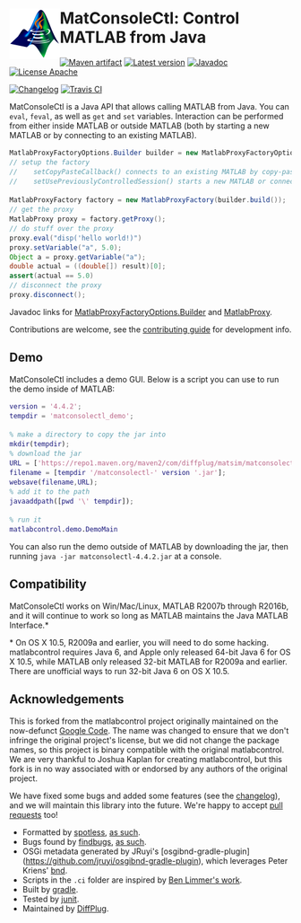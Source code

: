 # <img align="left" src="matconsolectl.png"> MatConsoleCtl: Control MATLAB from Java

<!---freshmark shields
output = [
	link(shield('Maven artifact', 'mavenCentral', '{{group}}:{{name}}', 'blue'), 'https://bintray.com/{{org}}/opensource/{{name}}/view'),
	link(shield('Latest version', 'latest', '{{stable}}', 'blue'), 'https://github.com/{{org}}/{{name}}/releases/latest'),
	link(shield('Javadoc', 'javadoc', 'OK', 'blue'), 'https://{{org}}.github.io/{{name}}/javadoc/{{stable}}/'),
	link(shield('License Apache', 'license', 'BSD', 'blue'), 'https://tldrlegal.com/license/bsd-3-clause-license-(revised)'),
	'',
	link(shield('Changelog', 'changelog', '{{version}}', 'brightgreen'), 'CHANGES.md'),
	link(image('Travis CI', 'https://travis-ci.org/{{org}}/{{name}}.svg?branch=master'), 'https://travis-ci.org/{{org}}/{{name}}')
	].join('\n');
-->
[![Maven artifact](https://img.shields.io/badge/mavenCentral-com.diffplug.matsim%3Amatconsolectl-blue.svg)](https://bintray.com/diffplug/opensource/matconsolectl/view)
[![Latest version](https://img.shields.io/badge/latest-4.4.2-blue.svg)](https://github.com/diffplug/matconsolectl/releases/latest)
[![Javadoc](https://img.shields.io/badge/javadoc-OK-blue.svg)](https://diffplug.github.io/matconsolectl/javadoc/4.4.2/)
[![License Apache](https://img.shields.io/badge/license-BSD-blue.svg)](https://tldrlegal.com/license/bsd-3-clause-license-(revised))

[![Changelog](https://img.shields.io/badge/changelog-4.5.0--SNAPSHOT-brightgreen.svg)](CHANGES.md)
[![Travis CI](https://travis-ci.org/diffplug/matconsolectl.svg?branch=master)](https://travis-ci.org/diffplug/matconsolectl)
<!---freshmark /shields -->

MatConsoleCtl is a Java API that allows calling MATLAB from Java. You can `eval`, `feval`, as well as `get` and `set` variables. Interaction can be performed from either inside MATLAB or outside MATLAB (both by starting a new MATLAB or by connecting to an existing MATLAB).

<!---freshmark javadoc
output = prefixDelimiterReplace(input, 'https://{{org}}.github.io/{{name}}/javadoc/', '/', stable);
output = prefixDelimiterReplace(output, "version = '", "';", stable);
output = prefixDelimiterReplace(output, 'java -jar matconsolectl-', '.jar', stable);
-->

```java
MatlabProxyFactoryOptions.Builder builder = new MatlabProxyFactoryOptions.Builder();
// setup the factory
//    setCopyPasteCallback() connects to an existing MATLAB by copy-pasting a few lines into the command window
//    setUsePreviouslyControlledSession() starts a new MATLAB or connects to a previously started MATLAB without any user intervention

MatlabProxyFactory factory = new MatlabProxyFactory(builder.build());
// get the proxy
MatlabProxy proxy = factory.getProxy();
// do stuff over the proxy
proxy.eval("disp('hello world!)")
proxy.setVariable("a", 5.0);
Object a = proxy.getVariable("a");
double actual = ((double[]) result)[0];
assert(actual == 5.0)
// disconnect the proxy
proxy.disconnect();
```

Javadoc links for [MatlabProxyFactoryOptions.Builder](http://diffplug.github.io/matconsolectl/javadoc/snapshot/matlabcontrol/MatlabProxyFactoryOptions.Builder.html) and [MatlabProxy](http://diffplug.github.io/matconsolectl/javadoc/snapshot/matlabcontrol/MatlabProxy.html).

Contributions are welcome, see the [contributing guide](CONTRIBUTING.md) for development info.

## Demo

MatConsoleCtl includes a demo GUI.  Below is a script you can use to run the demo inside of MATLAB:

```matlab
version = '4.4.2';
tempdir = 'matconsolectl_demo';

% make a directory to copy the jar into
mkdir(tempdir);
% download the jar
URL = ['https://repo1.maven.org/maven2/com/diffplug/matsim/matconsolectl/' version '/matconsolectl-' version '.jar'];
filename = [tempdir '/matconsolectl-' version '.jar'];
websave(filename,URL);
% add it to the path
javaaddpath([pwd '\' tempdir]);

% run it
matlabcontrol.demo.DemoMain
```

You can also run the demo outside of MATLAB by downloading the jar, then running `java -jar matconsolectl-4.4.2.jar` at a console.

## Compatibility

MatConsoleCtl works on Win/Mac/Linux, MATLAB R2007b through R2016b, and it will continue to work so long as MATLAB maintains the Java MATLAB Interface.\*

\* On OS X 10.5, R2009a and earlier, you will need to do some hacking.  matlabcontrol requires Java 6, and Apple only released 64-bit Java 6 for OS X 10.5, while MATLAB only released 32-bit MATLAB for R2009a and earlier.  There are unofficial ways to run 32-bit Java 6 on OS X 10.5.

<!---freshmark /javadoc -->

## Acknowledgements

This is forked from the matlabcontrol project originally maintained on the now-defunct [Google Code](https://code.google.com/p/matlabcontrol/).  The name was changed to ensure that we don't infringe the original project's license, but we did not change the package names, so this project is binary compatible with the original matlabcontrol.  We are very thankful to Joshua Kaplan for creating matlabcontrol, but this fork is in no way associated with or endorsed by any authors of the original project.

We have fixed some bugs and added some features (see the [changelog](CHANGES.md)), and we will maintain this library into the future.  We're happy to accept [pull requests](CONTRIBUTING.md) too!

* Formatted by [spotless](https://github.com/diffplug/spotless), [as such](https://github.com/diffplug/matconsolectl/blob/v4.4.1/build.gradle?ts=4#L169-L189).
* Bugs found by [findbugs](http://findbugs.sourceforge.net/), [as such](https://github.com/diffplug/matconsolectl/blob/v4.4.1/build.gradle?ts=4#L191-L215).
* OSGi metadata generated by JRuyi's [osgibnd-gradle-plugin] (https://github.com/jruyi/osgibnd-gradle-plugin), which leverages Peter Kriens' [bnd](http://www.aqute.biz/Bnd/Bnd).
* Scripts in the `.ci` folder are inspired by [Ben Limmer's work](http://benlimmer.com/2013/12/26/automatically-publish-javadoc-to-gh-pages-with-travis-ci/).
* Built by [gradle](http://gradle.org/).
* Tested by [junit](http://junit.org/).
* Maintained by [DiffPlug](http://www.diffplug.com/).

